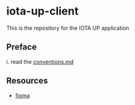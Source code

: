 # iota-up-client

This is the repository for the IOTA UP application

## Preface

i. read the [conventions.md](./CONVENTIONS.md)

## Resources
  - [figma](https://www.figma.com/file/dr6Qaf4xGe4taXNIEVHEYH/IOTA-UP?node-id=0%3A1)
  
